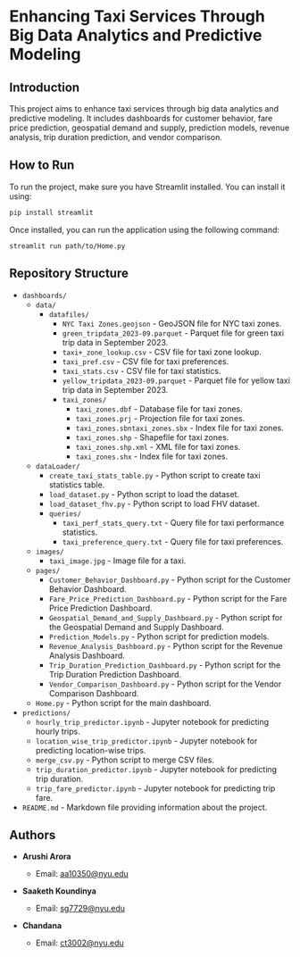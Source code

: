# Enhancing Taxi Services Through Big Data Analytics and Predictive Modeling

## Introduction
This project aims to enhance taxi services through big data analytics and predictive modeling. It includes dashboards for customer behavior, fare price prediction, geospatial demand and supply, prediction models, revenue analysis, trip duration prediction, and vendor comparison.

## How to Run

To run the project, make sure you have Streamlit installed. You can install it using:

```bash
pip install streamlit
```
Once installed, you can run the application using the following command:
```
streamlit run path/to/Home.py
```

## Repository Structure

- `dashboards/`
  - `data/`
    - `datafiles/`
      - `NYC Taxi Zones.geojson` - GeoJSON file for NYC taxi zones.
      - `green_tripdata_2023-09.parquet` - Parquet file for green taxi trip data in September 2023.
      - `taxi+_zone_lookup.csv` - CSV file for taxi zone lookup.
      - `taxi_pref.csv` - CSV file for taxi preferences.
      - `taxi_stats.csv` - CSV file for taxi statistics.
      - `yellow_tripdata_2023-09.parquet` - Parquet file for yellow taxi trip data in September 2023.
      - `taxi_zones/`
        - `taxi_zones.dbf` - Database file for taxi zones.
        - `taxi_zones.prj` - Projection file for taxi zones.
        - `taxi_zones.sbntaxi_zones.sbx` - Index file for taxi zones.
        - `taxi_zones.shp` - Shapefile for taxi zones.
        - `taxi_zones.shp.xml` - XML file for taxi zones.
        - `taxi_zones.shx` - Index file for taxi zones.
  - `dataLoader/`
    - `create_taxi_stats_table.py` - Python script to create taxi statistics table.
    - `load_dataset.py` - Python script to load the dataset.
    - `load_dataset_fhv.py` - Python script to load FHV dataset.
    - `queries/`
      - `taxi_perf_stats_query.txt` - Query file for taxi performance statistics.
      - `taxi_preference_query.txt` - Query file for taxi preferences.
  - `images/`
    - `taxi_image.jpg` - Image file for a taxi.
  - `pages/`
    - `Customer_Behavior_Dashboard.py` - Python script for the Customer Behavior Dashboard.
    - `Fare_Price_Prediction_Dashboard.py` - Python script for the Fare Price Prediction Dashboard.
    - `Geospatial_Demand_and_Supply_Dashboard.py` - Python script for the Geospatial Demand and Supply Dashboard.
    - `Prediction_Models.py` - Python script for prediction models.
    - `Revenue_Analysis_Dashboard.py` - Python script for the Revenue Analysis Dashboard.
    - `Trip_Duration_Prediction_Dashboard.py` - Python script for the Trip Duration Prediction Dashboard.
    - `Vendor_Comparison_Dashboard.py` - Python script for the Vendor Comparison Dashboard.
  - `Home.py` - Python script for the main dashboard.
- `predictions/`
  - `hourly_trip_predictor.ipynb` - Jupyter notebook for predicting hourly trips.
  - `location_wise_trip_predictor.ipynb` - Jupyter notebook for predicting location-wise trips.
  - `merge_csv.py` - Python script to merge CSV files.
  - `trip_duration_predictor.ipynb` - Jupyter notebook for predicting trip duration.
  - `trip_fare_predictor.ipynb` - Jupyter notebook for predicting trip fare.
- `README.md` - Markdown file providing information about the project.

## Authors

- **Arushi Arora**
  - Email: [aa10350@nyu.edu](mailto:aa10350@nyu.edu)

- **Saaketh Koundinya**
  - Email: [sg7729@nyu.edu](mailto:sg7729@nyu.edu)

- **Chandana**
  - Email: [ct3002@nyu.edu](mailto:ct3002@nyu.edu)
